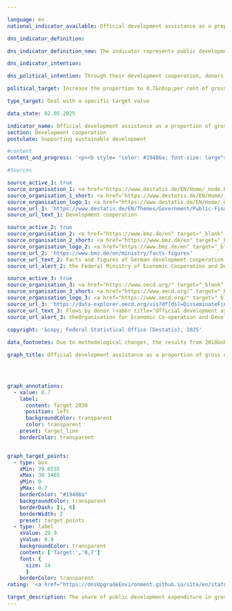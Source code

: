 ```yaml
---

language: en        
national_indicator_available: Official development assistance as a proportion of gross national income        

dns_indicator_definition:         

dns_indicator_definition_new: The indicator represents public development expenditure in relation to gross national income, the so-called <abbr title="Official development assistance" tabindex="0">ODA</abbr> ratio (in per cent). This comprises the share of official development assistance (<abbr title="Official development assistance" tabindex="0">ODA</abbr>) in relation to gross national income (<abbr title="Gross national income" tabindex="0">GNI</abbr>). Since 2018, the calculation has been based on the grant equivalent method.        

dns_indicator_intention:         

dns_political_intention: Through their development cooperation, donors contribute to reducing global poverty, alleviating humanitarian emergencies, securing peace, realising democracy, making globalisation fair and protecting the environment. In order to fulfil this responsibility, the German government is committed to the goal originally set by the United Nations General Assembly (<abbr title="United Nations" tabindex="0">UN</abbr>) in 1970&nbsp;of increasing the share of official development assistance (<abbr title="Official development assistance" tabindex="0">ODA</abbr>) in gross national income (<abbr title="Gross national income" tabindex="0">GNI</abbr>) (<abbr title="Official development assistance" tabindex="0">ODA</abbr> ratio) to 0.7&nbsp;percent.        

political_target: Increase the proportion to 0.7&nbsp;per cent of gross national income (<abbr title="Gross national income" tabindex="0">GNI</abbr>) by 2030        

type_target: Goal with a specific target value        

data_state: 02.05.2025        

indicator_name: Official development assistance as a proportion of gross national income        
section: Development cooperation        
postulate: Supporting sustainable development        

#content         
content_and_progress: '<p><b style= "color: #19486a; font-size: large">17.1&nbsp;Official development assistance as a proportion of gross national income</b><br><br>On behalf of the Federal Ministry for Economic Cooperation and Development (<abbr title="Federal Ministry for Economic Cooperation and Development" tabindex="0">BMZ</abbr>), the Federal Statistical Office of Germany compiles the development cooperation statistics from which Official Development Assistance (<abbr title="Official development assistance" tabindex="0">ODA</abbr>) is derived. Whether an expenditure can be classified as <abbr title="Official development assistance" tabindex="0">ODA</abbr> is governed by the directives of the Development Assistance Committee (<abbr title="Development Assistance Committee" tabindex="0">DAC</abbr>) of the Organisation for Economic Co-operation and Development (<abbr title="Organisation for Economic Co-operation and Development" tabindex="0">OECD</abbr>).<br><br><abbr title="Official development assistance" tabindex="0">ODA</abbr> includes public flows provided on concessional terms with the primary objective of promoting the economic and social development of developing countries. This includes, in particular, expenditure for financial and technical cooperation, humanitarian assistance, as well as contributions to development cooperation activities of multilateral institutions such as the United Nations (<abbr title="United Nations" tabindex="0">UN</abbr>), the European Union (<abbr title="European Union" tabindex="0">EU</abbr>), the World Bank Group, or regional development banks.<br><br>In addition, under certain conditions, expenditures for peace missions, debt relief, or specific in-donor country costs&nbsp;–&nbsp;such as tuition costs for students from developing countries, in-country refugee costs, or spending on development-related research&nbsp;–&nbsp;may also be recognised as <abbr title="Official development assistance" tabindex="0">ODA</abbr>.<br><br>Gross National Income (<abbr title="Gross national income" tabindex="0">GNI</abbr>) is a measure of the primary distribution of income generated by the economic activities of all residents before government redistribution through taxes, social contributions, and transfers. <abbr title="Gross national income" tabindex="0">GNI</abbr> captures all income of residents and resident economic entities, regardless of whether the income is generated domestically or from abroad. This is the key distinction from Gross Domestic Product (<abbr title="Gross domestic product" tabindex="0">GDP</abbr>), which is based on the location of production and thus follows the domestic production principle.<br><br>The list of countries eligible to receive <abbr title="Official development assistance" tabindex="0">ODA</abbr> is determined by the <abbr title="Organisation for Economic Co-operation and Development" tabindex="0">OECD</abbr>-DAC. It includes the Least Developed Countries (<abbr title="Least developed countries" tabindex="0">LDCs</abbr>) as well as other countries with low and middle per capita <abbr title="Gross national income" tabindex="0">GNI</abbr>. This list is regularly reviewed and updated; countries may be added or removed.<br><br>In 2018, the valuation method for debt instruments (loans, bonds, and debt relief) was revised: the previous net disbursement approach was replaced by the grant equivalent method. Under this method, only the grant element of an instrument&nbsp;–&nbsp;calculated based on factors such as interest rate and maturity&nbsp;–&nbsp;is counted as <abbr title="Official development assistance" tabindex="0">ODA</abbr>. One objective of this change is to enhance the comparability of loans and grants. Since 2020, the grant equivalent method has also applied to debt cancellations and reschedulings, and since 2023, to equity investments.<br><br>According to preliminary results, German <abbr title="Official development assistance" tabindex="0">ODA</abbr> in 2024&nbsp;amounted to 32.4&nbsp;billion euros, which was below the 2023&nbsp;figure of 35.1&nbsp;billion euros. The share of <abbr title="Official development assistance" tabindex="0">ODA</abbr> in Germany’s <abbr title="Gross national income" tabindex="0">GNI</abbr> in 2024&nbsp;stood at 0.67&nbsp;% (2023: 0.82&nbsp;%). The politically set target of 0.70&nbsp;% was exceeded in the years 2020&nbsp;to 2023, but slightly underachieved in 2024.<br><br>While <abbr title="Gross national income" tabindex="0">GNI</abbr> has more than doubled since 2010, <abbr title="Official development assistance" tabindex="0">ODA</abbr> has more than tripled over the same period.<br><br>In international comparison, Germany was again the second-largest donor in absolute terms in 2024&nbsp;–&nbsp;behind the United States and ahead of Japan. However, the <abbr title="United States" tabindex="0">US</abbr> ODA-to-<abbr title="Gross national income" tabindex="0">GNI</abbr> ratio stood at 0.22&nbsp;%, which was below the <abbr title="Development Assistance Committee" tabindex="0">DAC</abbr> average of 0.33&nbsp;%. Germany ranked fifth among the 32&nbsp;<abbr title="Development Assistance Committee" tabindex="0">DAC</abbr> member countries with a ratio of 0.67&nbsp;%.<br><br>According to preliminary figures, the international target of 0.70&nbsp;% was achieved in 2024&nbsp;by the <abbr title="Development Assistance Committee" tabindex="0">DAC</abbr> countries Norway (1.02&nbsp;%), Luxembourg (1.00&nbsp;%), Sweden (0.79&nbsp;%), and Denmark (0.71&nbsp;%).<br><br>In addition to public development cooperation, private actors&nbsp;–&nbsp;such as churches, foundations, and associations&nbsp;–&nbsp;also deploy own resources for development purposes. These include own funds (including membership fees) as well as donations. This private, non-<abbr title="Official development assistance" tabindex="0">ODA</abbr>-relevant development cooperation amounted to 1.5&nbsp;billion euros in 2023. Private direct investments in developing countries stood at 18.4&nbsp;billion euros in 2023&nbsp;(according to the status prior to Bundesbank revision).</p>'                

#Sources        

source_active_1: true
source_organisation_1: <a href="https://www.destatis.de/EN/Home/_node.html" target="_blank">Federal Statistical Office</a>
source_organisation_1_short: <a href="https://www.destatis.de/EN/Home/_node.html" target="_blank">Federal Statistical Office</a>
source_organisation_logo_1: <a href="https://www.destatis.de/EN/Home/_node.html" target="_blank"><img src="https://dnsTestEnvironment.github.io/dns-indicators/public/OrgImgEn/destatis.png" alt="Federal Statistical Office" title=" Click here to visit the homepage of the organizationFederal Statistical Office" style="height:60px; width:148px; border:transparent"/></a>
source_url_1: 'https://www.destatis.de/EN/Themes/Government/Public-Finance/Development-Cooperation/_node.html'
source_url_text_1: Development cooperation

source_active_2: true
source_organisation_2: <a href="https://www.bmz.de/en" target="_blank" onclick="return confirm_alert('the Federal Ministry of Economic Cooperation and Development', 'En')">Federal Ministry of Economic Cooperation and Development</a>
source_organisation_2_short: <a href="https://www.bmz.de/en" target="_blank" onclick="return confirm_alert('the Federal Ministry of Economic Cooperation and Development', 'En')">Federal Ministry of Economic Cooperation and Development</a>
source_organisation_logo_2: <a href="https://www.bmz.de/en" target="_blank" onclick="return confirm_alert('the Federal Ministry of Economic Cooperation and Development', 'En')"><img src="https://dnsTestEnvironment.github.io/dns-indicators/public/OrgImgEn/bmz.png" alt="Federal Ministry of Economic Cooperation and Development" title=" Click here to visit the homepage of the organizationFederal Ministry of Economic Cooperation and Development" style="height:60px; width:148px; border:transparent"/></a>
source_url_2: 'https://www.bmz.de/en/ministry/facts-figures'
source_url_text_2: Facts and figures of German development cooperation
source_url_alert_2: the Federal Ministry of Economic Cooperation and Development

source_active_3: true
source_organisation_3: <a href="https://www.oecd.org/" target="_blank" onclick="return confirm_alert('theOrganisation for Economic Co-operation and Development', 'En')">Organisation for Economic Co-operation and Development</a>
source_organisation_3_short: <a href="https://www.oecd.org/" target="_blank" onclick="return confirm_alert('theOrganisation for Economic Co-operation and Development', 'En')">Organisation for Economic Co-operation and Development</a>
source_organisation_logo_3: <a href="https://www.oecd.org/" target="_blank" onclick="return confirm_alert('theOrganisation for Economic Co-operation and Development', 'En')"><img src="https://dnsTestEnvironment.github.io/dns-indicators/public/OrgImgEn/oecd.png" alt="Organisation for Economic Co-operation and Development" title=" Click here to visit the homepage of the organizationOrganisation for Economic Co-operation and Development" style="height:60px; width:148px; border:transparent"/></a>
source_url_3: 'https://data-explorer.oecd.org/vis?df[ds]=DisseminateFinalDMZ&df[id]=DSD_DAC1%40DF_DAC1&df[ag]=OECD.DCD.FSD&df[vs]=1.1&pd=%2C&dq=DEU...1140%2B1160..Q%2BV.&ly[rw]=MEASURE&ly[cl]=TIME_PERIOD&to[TIME_PERIOD]=false&lo=10&lom=LASTNPERIODS&vw=tb'
source_url_text_3: Flows by donor (<abbr title="Official development assistance" tabindex="0">ODA</abbr> + OOF + Private)
source_url_alert_3: theOrganisation for Economic Co-operation and Development
        
copyright: '&copy; Federal Statistical Office (Destatis), 2025'        

data_footnotes: Due to methodological changes, the results from 2018&nbsp;are only comparable with previous years to a limited extent. Up to 2017, the calculation was based on the gross-net principle; from 2018, the grant-equivalent method was used.<br>• 2022&nbsp;revised data.<br>• 2023&nbsp;provisional data.        

graph_title: Official development assistance as a proportion of gross national income        

        


graph_annotations:
  - value: 0.7
    label:
      content: Target 2030
      position: left
      backgroundColor: transparent
      color: transparent
    preset: target_line
    borderColor: transparent        


graph_target_points:
  - type: box
    xMin: 29.6535
    xMax: 30.3465
    yMin: 0
    yMax: 0.7
    borderColor: "#19486a"
    backgroundColor: transparent
    borderDash: [1, 0]
    borderWidth: 2
    preset: target_points
  - type: label
    xValue: 29.9
    yValue: 0.8
    backgroundColor: transparent
    content: ['Target:','0,7']
    font: {
      size: 14
      }
    borderColor: transparent                        
rating: '<a href="https://dnsUpgradeEnvironment.github.io/site/en/status"><img src="https://sdg-indikatoren.de/public/Wettersymbole/Sonne.png" title="If the trend from 2024 had continued, the target value would have been reached or missed by less than 5% of the difference between the target value and the value at that time." alt="Weathersymbol: Sun"/></a>'        

target_description: The share of public development expenditure in gross national income is to be increased to at least 0.7&nbsp;per cent by 2030.<br><br>Based on the target formulation, the politically defined target value of indicator 17.1&nbsp;was exceeded for the first time in 2021. Since then, the aim has been to maintain the target value every year and to show no deterioration on average over the last six years. Both of these requirements were met in 2024, meaning that indicator 17.1&nbsp;is rated as "Sun" for 2024.        
---
```


